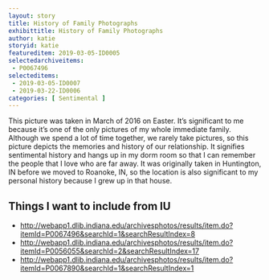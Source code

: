 ```yaml
---
layout: story
title: History of Family Photographs
exhibittitle: History of Family Photographs
author: katie
storyid: katie
featureditem: 2019-03-05-ID0005
selectedarchiveitems:
 - P0067496
selecteditems:
 - 2019-03-05-ID0007
 - 2019-03-22-ID0006
categories: [ Sentimental ]
---
```


This picture was taken in March of 2016 on Easter. It’s significant to me because it’s one of the only pictures of my whole immediate family. Although we spend a lot of time together, we rarely take pictures, so this picture depicts the memories and history of our relationship. It signifies sentimental history and hangs up in my dorm room so that I can remember the people that I love who are far away. It was originally taken in Huntington, IN before we moved to Roanoke, IN, so the location is also significant to my personal history because I grew up in that house. 


## Things I want to include from IU

- http://webapp1.dlib.indiana.edu/archivesphotos/results/item.do?itemId=P0067496&searchId=1&searchResultIndex=8
- http://webapp1.dlib.indiana.edu/archivesphotos/results/item.do?itemId=P0056055&searchId=2&searchResultIndex=17
- http://webapp1.dlib.indiana.edu/archivesphotos/results/item.do?itemId=P0067890&searchId=1&searchResultIndex=1
